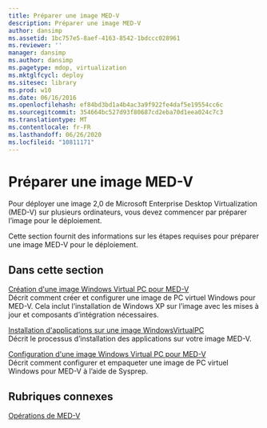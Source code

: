 ```yaml
---
title: Préparer une image MED-V
description: Préparer une image MED-V
author: dansimp
ms.assetid: 1bc757e5-8aef-4163-8542-1bdccc028961
ms.reviewer: ''
manager: dansimp
ms.author: dansimp
ms.pagetype: mdop, virtualization
ms.mktglfcycl: deploy
ms.sitesec: library
ms.prod: w10
ms.date: 06/16/2016
ms.openlocfilehash: ef84bd3bd1a4b4ac3a9f922fe4daf5e19554cc6c
ms.sourcegitcommit: 354664bc527d93f80687cd2eba70d1eea024c7c3
ms.translationtype: MT
ms.contentlocale: fr-FR
ms.lasthandoff: 06/26/2020
ms.locfileid: "10811171"
---
```

# Préparer une image MED-V


Pour déployer une image 2,0 de Microsoft Enterprise Desktop Virtualization (MED-V) sur plusieurs ordinateurs, vous devez commencer par préparer l’image pour le déploiement.

Cette section fournit des informations sur les étapes requises pour préparer une image MED-V pour le déploiement.

## Dans cette section


<a href="" id="creating-a-windows-virtual-pc-image-for-med-v"></a>[Création d'une image Windows Virtual PC pour MED-V](creating-a-windows-virtual-pc-image-for-med-v.md)  
Décrit comment créer et configurer une image de PC virtuel Windows pour MED-V. Cela inclut l’installation de Windows XP sur l’image avec les mises à jour et composants d’intégration nécessaires.

<a href="" id="installing-applications-on-a-windows-virtual-pc-image"></a>[Installation d'applications sur une image WindowsVirtualPC](installing-applications-on-a-windows-virtual-pc-image.md)  
Décrit le processus d’installation des applications sur votre image MED-V.

<a href="" id="configuring-a-windows-virtual-pc-image-for-med-v"></a>[Configuration d'une image Windows Virtual PC pour MED-V](configuring-a-windows-virtual-pc-image-for-med-v.md)  
Décrit comment configurer et empaqueter une image de PC virtuel Windows pour MED-V à l’aide de Sysprep.

## Rubriques connexes


[Opérations de MED-V](operations-for-med-v.md)

 

 






